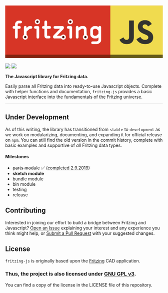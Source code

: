 ![FritzingJS](./logo.png?raw=true "FritzingJS")

![](https://img.shields.io/badge/CODE%20STYLE-STANDARD-d73526.svg?longCache=true&style=flat-square)
![](https://img.shields.io/badge/VERSION-0.3.0-c6af16.svg?longCache=true&style=flat-square)

**The Javascript library for Fritzing data.**

 Easily parse all Fritzing data into ready-to-use Javascript objects. Complete with helper functions and documentation, `fritzing-js` provides a basic Javascript interface into the fundamentals of the Fritzing universe.

-------------------------------------------------------------

## Under Development

As of this writing, the library has transitioned from `stable` to `development` as we work on modularizing, documenting, and expanding it for official release on `npm`. You can still find the old version in the commit history, complete with basic examples and supportive of *all* Fritzing data types.

#### Milestones
- ~~parts module~~ ✅ ([completed 2.9.2019](https://github.com/freetzing/fritzing-js/blob/master/lib/part.js))
- **sketch module**
- bundle module
- bin module
- testing
- release

## Contributing

Interested in joining our effort to build a bridge between Fritzing and Javascript? [Open an Issue](https://github.com/freetzing/fritzing-js/issues/new) explaining your interest and any experience you think might help, or [Submit a Pull Request](https://github.com/freetzing/fritzing-js/compare) with your suggested changes.


## License

`fritzing-js` is originally based upon the [Fritzing](https://github.com/fritzing/fritzing-app) CAD application.

### **Thus, the project is also licensed under [GNU GPL v3](https://www.gnu.org/licenses/gpl-3.0.en.html).**
 You can find a copy of the license in the LICENSE file of this repository.
